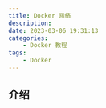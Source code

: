```yaml
---
title: Docker 网络
description: 
date: 2023-03-06 19:31:13
categories:
    - Docker 教程
tags:
    - Docker
---
```


## 介绍
